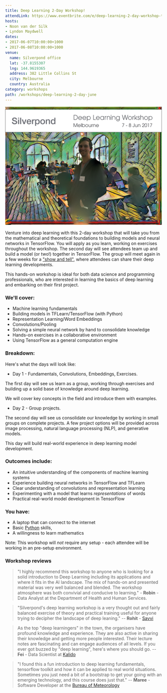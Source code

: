 ```yaml
---
title: Deep Learning 2-Day Workshop!
attendLink: https://www.eventbrite.com/e/deep-learning-2-day-workshop-tickets-34093497569
hosts: 
- Noon van der Silk
- Lyndon Maydwell
dates:
- 2017-06-07T10:00:00+1000
- 2017-06-08T10:00:00+1000
venue:
  name: Silverpond office
  lat: -37.8155307
  lng: 144.9619365
  address: 382 Little Collins St
  city: Melbourne
  country: Australia
category: workshops
path: /workshops/deep-learning-2-day-june
---
```


![Deep Learning Workshop](./DeepLearningWorkshop_Jun2017.png)</a>

Venture into deep learning with this 2-day workshop that will take you from
the mathematical and theoretical foundations to building models and neural
networks in TensorFlow. You will apply as you learn, working on exercises
throughout the workshop. The second day will see attendees team up and build a
model (or two!) together in TensorFlow. The group will meet again in a few
weeks for a ["show and tell"](#ShowTell),
where attendees can share their deep learning developments.


This hands-on workshop is ideal for both data science and programming
professionals, who are interested in learning the basics of deep learning and
embarking on their first project.

### We'll cover:

- Machine learning fundamentals
- Building models in TFLearn/TensorFlow (with Python)
- Representation Learning/Word Embeddings
- Convolutions/Pooling
- Solving a simple neural network by hand to consolidate knowledge
- Hands-on exercises in a collaborative environment 
- Using TensorFlow as a general computation engine


### Breakdown:

Here's what the days will look like:

- Day 1 - Fundamentals, Convolutions, Embeddings, Exercises.

The first day will see us learn as a group, working through exercises and
building up a solid base of knowledge around deep learning.

We will cover key concepts in the field and introduce them with examples.


- Day 2 - Group projects.

The second day will see us consolidate our knowledge by working in small
groups on complete projects. A few project options will be provided across
image processing, natural language processing (NLP), and generative models.

This day will build real-world experience in deep learning model development.


### Outcomes include:

* An intuitive understanding of the components of machine learning systems
* Experience building neural networks in TensorFlow and TFLearn
* Clear understanding of convolutions and representation learning
* Experimenting with a model that learns <em>representations</em> of words
* Practical real-world model development in TensorFlow

### You have:

- A laptop that can connect to the internet
- Basic [Python](https://www.python.org/about/gettingstarted/) skills, 
- A willingness to learn mathematics
 
Note: This workshop will  *not* require any setup - each attendee will be
working in an pre-setup environment.

### Workshop reviews 

> "I highly recommend this workshop to anyone who is looking for a solid
> introduction to Deep Learning including its applications and where it fits in
> the AI landscape. The mix of hands-on and presented material was very well
> balanced and blended. The workshop atmosphere was both convivial and conducive
> to learning." - **Robin** - Data Analyst at the Department of Health and
> Human Services.

> "Silverpond's deep learning workshop is a very thought out and fairly
> balanced exercise of theory and practical training useful for anyone trying
> to decipher the landscape of deep leaning." -- **Rohit** -
> [Savvi](http://www.savvi.io/)

> As the top "deep learningers" in the town, the organisers have profound
> knowledge and experience. They are also active in sharing their knowledge and getting
> more people interested. Their lecture notes are fascinating and can engage
> audiences of all levels. If you ever got buzzed by "deep learning", here's
> where you should go. -- **Fei** - Data Scientist at [Kalido](http://www.kalido.com.au)

> "I found this a fun introduction to deep learning fundamentals, tensorflow 
> toolkit and how it can be applied to real world situations. Sometimes you just 
> need a bit of a bootstrap to get your going with an emerging technology, and this
> course does just that." -- **Maree** - Software Developer at the [Bureau of
Meteorology](http://www.bom.gov.au/)
